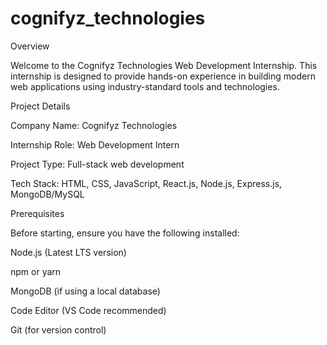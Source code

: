 # cognifyz_technologies

Overview

Welcome to the Cognifyz Technologies Web Development Internship. This internship is designed to provide hands-on experience in building modern web applications using industry-standard tools and technologies.

Project Details

Company Name: Cognifyz Technologies

Internship Role: Web Development Intern

Project Type: Full-stack web development

Tech Stack: HTML, CSS, JavaScript, React.js, Node.js, Express.js, MongoDB/MySQL

Prerequisites

Before starting, ensure you have the following installed:

Node.js (Latest LTS version)

npm or yarn

MongoDB (if using a local database)

Code Editor (VS Code recommended)

Git (for version control)
